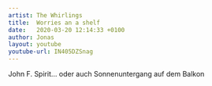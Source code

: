 ```yaml
---
artist: The Whirlings
title:  Worries an a shelf
date:   2020-03-20 12:14:33 +0100
author: Jonas
layout: youtube
youtube-url: IN405DZSnag
---
```


John F. Spirit… oder auch Sonnenuntergang auf dem Balkon
